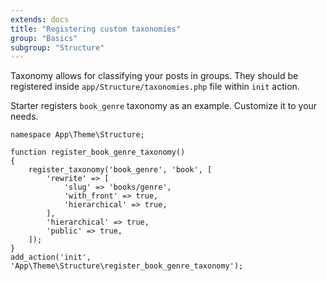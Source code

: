 ```yaml
---
extends: docs
title: "Registering custom taxonomies"
group: "Basics"
subgroup: "Structure"
---
```


Taxonomy allows for classifying your posts in groups. They should be registered inside `app/Structure/taxonomies.php` file within `init` action.

Starter registers `book_genre` taxonomy as an example. Customize it to your needs.

<pre class="pre"><code class="language-php">namespace App\Theme\Structure;

function register_book_genre_taxonomy()
{
    register_taxonomy('book_genre', 'book', [
        'rewrite' => [
            'slug' => 'books/genre',
            'with_front' => true,
            'hierarchical' => true,
        ],
        'hierarchical' => true,
        'public' => true,
    ]);
}
add_action('init', 'App\Theme\Structure\register_book_genre_taxonomy');</code></pre>
